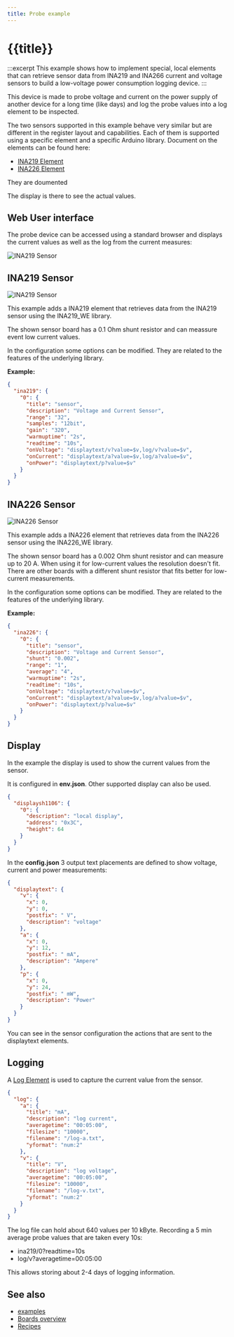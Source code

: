 ```yaml
---
title: Probe example
---
```


# {{title}}

:::excerpt
This example shows how to implement special, local elements
that can retrieve sensor data from INA219 and INA266 current and voltage sensors
to build a low-voltage power consumption logging device.
:::

This device is made to probe voltage and current on the power supply of another device for a long time (like days) and log the probe values into a log element to be inspected.

The two sensors supported in this example behave very similar but are different in the register layout and capabilities. Each of them is supported using a specific element and a specific Arduino library. Document on the elements can be found here:

* [INA219 Element](/elements/ina219.md)
* [INA226 Element](/elements/ina226.md)

They are doumented 

The display is there to see the actual values.


## Web User interface

The probe device can be accessed using a standard browser and displays the current values as well as the log from the current measures:

![INA219 Sensor](/examples/probe-ui.png "w600")


## INA219 Sensor

![INA219 Sensor](/examples/probe-ina219.jpg "w600")

This example adds a INA219 element that retrieves data from the INA219 sensor using the INA219_WE library.

The shown sensor board has a 0.1 Ohm shunt resistor and can meassure event low current values.

In the configuration some options can be modified. They are related to the features of the underlying library.

**Example:**

``` json
{
  "ina219": {
    "0": {
      "title": "sensor",
      "description": "Voltage and Current Sensor",
      "range": "32",
      "samples": "12bit",
      "gain": "320",
      "warmuptime": "2s",
      "readtime": "10s",
      "onVoltage": "displaytext/v?value=$v,log/v?value=$v",
      "onCurrent": "displaytext/a?value=$v,log/a?value=$v",
      "onPower": "displaytext/p?value=$v"
    }
  }
}
```


## INA226 Sensor

![INA226 Sensor](/examples/probe-ina226.jpg "w600")

This example adds a INA226 element that retrieves data from the INA226 sensor using the INA226_WE library.

The shown sensor board has a 0.002 Ohm shunt resistor and can measure up to 20 A. When using it for low-current values the resolution doesn't fit. There are other boards with a different shunt resistor that fits better for low-current measurements.

In the configuration some options can be modified. They are related to the features of the underlying library.

**Example:**

``` json
{
  "ina226": {
    "0": {
      "title": "sensor",
      "description": "Voltage and Current Sensor",
      "shunt": "0.002",
      "range": "1",
      "average": "4",
      "warmuptime": "2s",
      "readtime": "10s",
      "onVoltage": "displaytext/v?value=$v",
      "onCurrent": "displaytext/a?value=$v,log/a?value=$v",
      "onPower": "displaytext/p?value=$v"
    }
  }
}
```

## Display

In the example the display is used to show the current values from the sensor.

It is configured in **env.json**. Other supported display can also be used.

``` json
{
  "displaysh1106": {
    "0": {
      "description": "local display",
      "address": "0x3C",
      "height": 64
    }
  }
}
```

In the **config.json** 3 output text placements are defined to show voltage, current and power measurements:

``` json
{
  "displaytext": {
    "v": {
      "x": 0,
      "y": 0,
      "postfix": " V",
      "description": "voltage"
    },
    "a": {
      "x": 0,
      "y": 12,
      "postfix": " mA",
      "description": "Ampere"
    },
    "p": {
      "x": 0,
      "y": 24,
      "postfix": " mW",
      "description": "Power"
    }
  }
}
```

You can see in the sensor configuration the actions that are sent to the displaytext elements.


## Logging

A [Log Element](/elements/log.md) is used to capture the current value from the sensor.

``` json
{
  "log": {
    "a": {
      "title": "mA",
      "description": "log current",
      "averagetime": "00:05:00",
      "filesize": "10000",
      "filename": "/log-a.txt",
      "yformat": "num:2"
    },
    "v": {
      "title": "V",
      "description": "log voltage",
      "averagetime": "00:05:00",
      "filesize": "10000",
      "filename": "/log-v.txt",
      "yformat": "num:2"
    }
  }
}
```

The log file can hold about 640 values per 10 kByte. Recording a 5 min average probe values that are taken every 10s:

* ina219/0?readtime=10s
* log/v?averagetime=00:05:00

This allows storing about 2-4 days of logging information.


## See also

* [examples](/examples/index.md)
* [Boards overview](/boards.md)
* [Recipes](/recipes/index.md)

